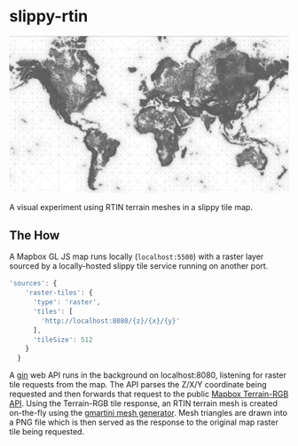 # slippy-rtin

![](/images/atlantic.png)

A visual experiment using RTIN terrain meshes in a slippy tile map.

## The How

A Mapbox GL JS map runs locally (```localhost:5500```) with a raster layer sourced by a locally-hosted slippy tile service running on another port.

```javascript
'sources': {
    'raster-tiles': {
      'type': 'raster',
      'tiles': [
        'http://localhost:8080/{z}/{x}/{y}'
      ],
      'tileSize': 512
    }
  }
```

A [gin](https://github.com/gin-gonic/gin) web API runs in the background on localhost:8080, listening for raster tile requests from the map. The API parses the Z/X/Y coordinate being requested and then forwards that request to the public [Mapbox Terrain-RGB API](https://docs.mapbox.com/help/troubleshooting/access-elevation-data/). Using the Terrain-RGB tile response, an RTIN terrain mesh is created on-the-fly using the [gmartini mesh generator](https://github.com/engelsjk/gmartini/). Mesh triangles are drawn into a PNG file which is then served as the response to the original map raster tile being requested.


